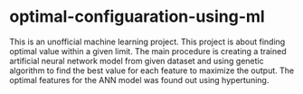 # optimal-configuaration-using-ml
This is an unofficial machine learning project. This project is about finding optimal value within a given limit. The main procedure is creating a trained artificial neural network model from given dataset and using genetic algorithm to find the best value for each feature to maximize the output. The optimal features for the ANN model was found out using hypertuning.
